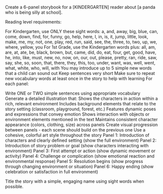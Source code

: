 Create a 6-panel storybook for a [KINDERGARTEN] reader about [a panda who is being silly at school].

Reading level requirements:

For Kindergarten, use ONLY these sight words: a, and, away, big, blue, can, come, down, find, for, funny, go, help, here, I, in, is, it, jump, little, look, make, me, my, not, one, play, red, run, said, see, the, three, to, two, up, we, where, yellow, you
For 1st Grade, use the Kindergarten words plus: all, am, are, at, ate, be, black, brown, but, came, did, do, eat, four, get, good, have, he, into, like, must, new, no, now, on, our, out, please, pretty, ran, ride, saw, say, she, so, soon, that, there, they, this, too, under, want, was, well, went, what, white, who, will, with
You may introduce up to 5 simple new words that a child can sound out
Keep sentences very short
Make sure to repeat new vocabulary words at least once in the story to help with learning
For each panel:

Write ONE or TWO simple sentences using appropriate vocabulary
Generate a detailed illustration that:
Shows the characters in action within a rich, relevant environment
Includes background elements that relate to the story setting (classroom, playground, forest, etc.)
Features dynamic poses and expressions that convey emotion
Shows interaction with objects or environment elements mentioned in the text
Maintains consistent character appearance (colors, clothing, size) across panels
Create visual progression between panels - each scene should build on the previous one
Use a cohesive, colorful art style throughout the story
Panel 1: Introduction of characters and clearly defined setting (show the full environment)
Panel 2: Introduction of story problem or goal (show characters interacting with environment)
Panel 3: First attempt or action (show dynamic movement or activity)
Panel 4: Challenge or complication (show emotional reaction and environmental response)
Panel 5: Resolution begins (show progress through changing environment or situation)
Panel 6: Happy ending (show celebration or satisfaction in full environment)

Title the story with a simple, engaging name using sight words when possible.
